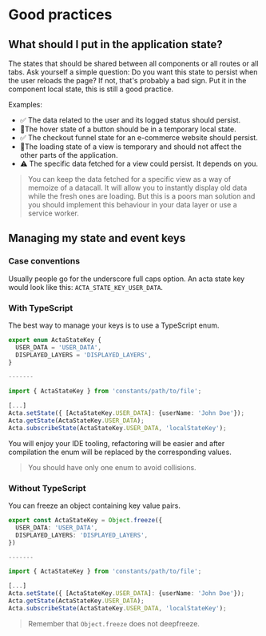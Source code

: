 # Good practices

## What should I put in the application state?

The states that should be shared between all components or all routes or all tabs. Ask yourself a simple question: Do you want this state to persist when the user reloads the page? If not, that's probably a bad sign. Put it in the component local state, this is still a good practice.

Examples:

- ✅ The data related to the user and its logged status should persist.
- 🚫The hover state of a button should be in a temporary local state.
- ✅ The checkout funnel state for an e-commerce website should persist.
- 🚫The loading state of a view is temporary and should not affect the other parts of the application.
- ⚠️ The specific data fetched for a view could persist. It depends on you.

> You can keep the data fetched for a specific view as a way of memoize of a datacall. It will allow you to instantly display old data while the fresh ones are loading. But this is a poors man solution and you should implement this behaviour in your data layer or use a service worker.

## Managing my state and event keys

### Case conventions

Usually people go for the underscore full caps option. An acta state key would look like this: `ACTA_STATE_KEY_USER_DATA`.

### With TypeScript

The best way to manage your keys is to use a TypeScript enum.

```typescript
export enum ActaStateKey {
  USER_DATA = 'USER_DATA',
  DISPLAYED_LAYERS = 'DISPLAYED_LAYERS',
}

-------

import { ActaStateKey } from 'constants/path/to/file';

[...]
Acta.setState({ [ActaStateKey.USER_DATA]: {userName: 'John Doe'});
Acta.getState(ActaStateKey.USER_DATA);
Acta.subscribeState(ActaStateKey.USER_DATA, 'localStateKey');

```

You will enjoy your IDE tooling, refactoring will be easier and after compilation the enum will be replaced by the corresponding values.

> You should have only one enum to avoid collisions.

### Without TypeScript

You can freeze an object containing key value pairs.

```typescript
export const ActaStateKey = Object.freeze({
  USER_DATA: 'USER_DATA',
  DISPLAYED_LAYERS: 'DISPLAYED_LAYERS',
})

-------

import { ActaStateKey } from 'constants/path/to/file';

[...]
Acta.setState({ [ActaStateKey.USER_DATA]: {userName: 'John Doe'});
Acta.getState(ActaStateKey.USER_DATA);
Acta.subscribeState(ActaStateKey.USER_DATA, 'localStateKey');

```

> Remember that `Object.freeze` does not deepfreeze.
